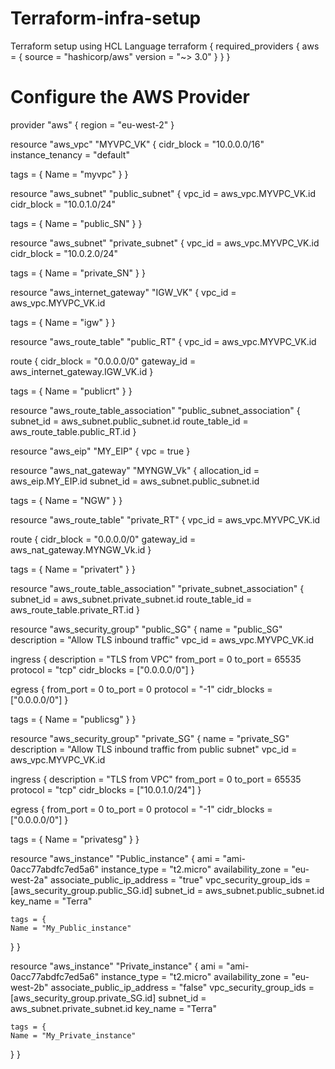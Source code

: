 # Terraform-infra-setup
Terraform setup using HCL Language
terraform {
  required_providers {
    aws = {
      source  = "hashicorp/aws"
      version = "~> 3.0"
    }
  }
}

# Configure the AWS Provider
provider "aws" {
  region = "eu-west-2"
}

resource "aws_vpc" "MYVPC_VK" {
  cidr_block       = "10.0.0.0/16"
  instance_tenancy = "default"

  tags = {
    Name = "myvpc"
  }
}

resource "aws_subnet" "public_subnet" {
  vpc_id     = aws_vpc.MYVPC_VK.id
  cidr_block = "10.0.1.0/24"

  tags = {
    Name = "public_SN"
  }
}

resource "aws_subnet" "private_subnet" {
  vpc_id     = aws_vpc.MYVPC_VK.id
  cidr_block = "10.0.2.0/24"

  tags = {
    Name = "private_SN"
  }
}

resource "aws_internet_gateway" "IGW_VK" {
  vpc_id = aws_vpc.MYVPC_VK.id

  tags = {
    Name = "igw"
  }
}

resource "aws_route_table" "public_RT" {
  vpc_id = aws_vpc.MYVPC_VK.id

  route {
    cidr_block = "0.0.0.0/0"
    gateway_id = aws_internet_gateway.IGW_VK.id
  }

  tags = {
    Name = "publicrt"
  }
}

resource "aws_route_table_association" "public_subnet_association" {
  subnet_id      = aws_subnet.public_subnet.id
  route_table_id = aws_route_table.public_RT.id
}

resource "aws_eip" "MY_EIP" {
  vpc      = true
}

resource "aws_nat_gateway" "MYNGW_Vk" {
  allocation_id = aws_eip.MY_EIP.id
  subnet_id     = aws_subnet.public_subnet.id

  tags = {
    Name = "NGW"
  }
}

resource "aws_route_table" "private_RT" {
  vpc_id = aws_vpc.MYVPC_VK.id

  route {
    cidr_block = "0.0.0.0/0"
    gateway_id = aws_nat_gateway.MYNGW_Vk.id
  }

  tags = {
    Name = "privatert"
  }
}

resource "aws_route_table_association" "private_subnet_association" {
  subnet_id      = aws_subnet.private_subnet.id
  route_table_id = aws_route_table.private_RT.id
}

resource "aws_security_group" "public_SG" {
  name        = "public_SG"
  description = "Allow TLS inbound traffic"
  vpc_id      = aws_vpc.MYVPC_VK.id

  ingress {
    description      = "TLS from VPC"
    from_port        = 0
    to_port          = 65535
    protocol         = "tcp"
    cidr_blocks      = ["0.0.0.0/0"]
  }
  
  egress {
    from_port        = 0
    to_port          = 0
    protocol         = "-1"
    cidr_blocks      = ["0.0.0.0/0"]
  }

  tags = {
    Name = "publicsg"
  }
}


resource "aws_security_group" "private_SG" {
  name        = "private_SG"
  description = "Allow TLS inbound traffic from public subnet"
  vpc_id      = aws_vpc.MYVPC_VK.id

  ingress {
    description      = "TLS from VPC"
    from_port        = 0
    to_port          = 65535
    protocol         = "tcp"
    cidr_blocks      = ["10.0.1.0/24"]
  }

  egress {
    from_port        = 0
    to_port          = 0
    protocol         = "-1"
    cidr_blocks      = ["0.0.0.0/0"]
  }

  tags = {
    Name = "privatesg"
  }
}

resource "aws_instance" "Public_instance" {
  ami                                             = "ami-0acc77abdfc7ed5a6"
  instance_type                                   = "t2.micro"
  availability_zone                               = "eu-west-2a"
  associate_public_ip_address                     = "true"
  vpc_security_group_ids                          = [aws_security_group.public_SG.id]
  subnet_id                                       = aws_subnet.public_subnet.id
  key_name                                        = "Terra"

    tags = {
    Name = "My_Public_instance"
  }
}

resource "aws_instance" "Private_instance" {
  ami                                             = "ami-0acc77abdfc7ed5a6"
  instance_type                                   = "t2.micro"
  availability_zone                               = "eu-west-2b"
  associate_public_ip_address                     = "false"
  vpc_security_group_ids                          = [aws_security_group.private_SG.id]
  subnet_id                                       = aws_subnet.private_subnet.id
  key_name                                        = "Terra"

    tags = {
    Name = "My_Private_instance"
  }
}
